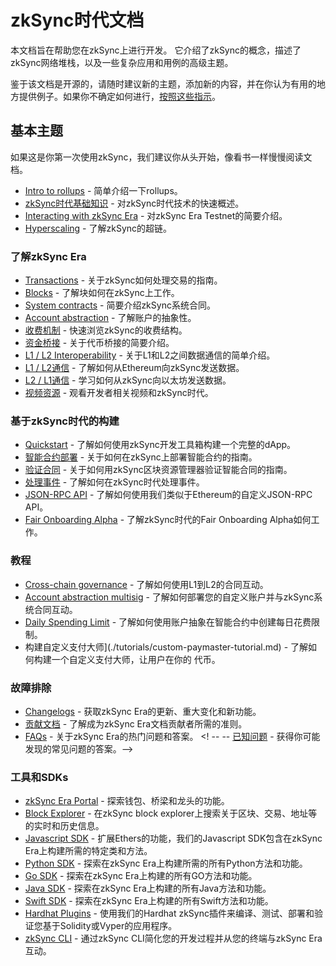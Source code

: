 # zkSync时代文档

本文档旨在帮助您在zkSync上进行开发。
它介绍了zkSync的概念，描述了zkSync网络堆栈，以及一些复杂应用和用例的高级主题。

鉴于该文档是开源的，请随时建议新的主题，添加新的内容，并在你认为有用的地方提供例子。如果你不确定如何进行，[按照这些指示](./troubleshooting/docs-contribution/docs.md)。

## 基本主题

如果这是你第一次使用zkSync，我们建议你从头开始，像看书一样慢慢阅读文档。

- [Intro to rollups](./fundamentals/rollups.md) - 简单介绍一下rollups。
- [zkSync时代基础知识](./fundamentals/zkSync.md) - 对zkSync时代技术的快速概述。
- [Interacting with zkSync Era](./fundamentals/interacting.md) - 对zkSync Era Testnet的简要介绍。
- [Hyperscaling](./fundamentals/hyperscaling.md) - 了解zkSync的超链。

### 了解zkSync Era

- [Transactions](./developer-guides/transactions/transactions.md) - 关于zkSync如何处理交易的指南。
- [Blocks](./developer-guides/transactions/blocks.md) - 了解块如何在zkSync上工作。
- [System contracts](./developer-guides/system-contracts.md) - 简要介绍zkSync系统合同。
- [Account abstraction](./developer-guides/aa.md) - 了解账户的抽象性。
- [收费机制](./developer-guides/transactions/fee-model.md) - 快速浏览zkSync的收费结构。
- [资金桥接](./developer-guides/bridging/bridging-asset.md) - 关于代币桥接的简要介绍。
- [L1 / L2 Interoperability](./developer-guides/bridging/l1-l2-interop.md) - 关于L1和L2之间数据通信的简单介绍。
- [L1 / L2通信](./developer-guides/bridging/l1-l2.md) - 了解如何从Ethereum向zkSync发送数据。
- [L2 / L1通信](./developer-guides/bridging/l2-l1.md) - 学习如何从zkSync向以太坊发送数据。
- [视频资源](./developer-guides/videos.md) - 观看开发者相关视频和zkSync时代。

### 基于zkSync时代的构建

- [Quickstart](./building-on-zksync/hello-world.md) - 了解如何使用zkSync开发工具箱构建一个完整的dApp。
- [智能合约部署](./building-on-zksync/contracts/contracts.md) - 关于如何在zkSync上部署智能合约的指南。
- [验证合同](./building-on-zksync/contracts/contract-verification.md) - 关于如何用zkSync区块资源管理器验证智能合同的指南。
- [处理事件](./building-on-zksync/events.md) - 了解如何在zkSync时代处理事件。
- [JSON-RPC API](./building-on-zksync/rpc.md) - 了解如何使用我们类似于Ethereum的自定义JSON-RPC API。
- [Fair Onboarding Alpha](./building-on-zksync/fair-onboarding-alpha.md) - 了解zkSync时代的Fair Onboarding Alpha如何工作。

### 教程

- [Cross-chain governance](./tutorials/cross-chain-tutorial.md) - 了解如何使用L1到L2的合同互动。
- [Account abstraction multisig](./tutorials/custom-aa-tutorial.md) - 了解如何部署您的自定义账户并与zkSync系统合同互动。
- [Daily Spending Limit](./tutorials/aa-daily-spend-limit.md) - 了解如何使用账户抽象在智能合约中创建每日花费限制。
- 构建自定义支付大师](./tutorials/custom-paymaster-tutorial.md) - 了解如何构建一个自定义支付大师，让用户在你的 
代币。

### 故障排除

- [Changelogs](./troubleshooting/changelog.md) - 获取zkSync Era的更新、重大变化和新功能。
- [贡献文档](./troubleshooting/docs-contribution/docs.md) - 了解成为zkSync Era文档贡献者所需的准则。
- [FAQs](./troubleshooting/faq.md) - 关于zkSync Era的热门问题和答案。
<! -- -- [已知问题](./troubleshooting/known-issues.md) - 获得你可能发现的常见问题的答案。-->
<!-- - [重要链接](./troubleshooting/important-links.md) - 获得重要链接的快速参考。-->
<!-- - [状态](./troubleshooting/status.md) - 获得我们目前正在进行的工作的更新。-->

### 工具和SDKs

- [zkSync Era Portal](https://portal.zksync.io) - 探索钱包、桥梁和龙头的功能。
- [Block Explorer](../api/tools/block-explorer/) - 在zkSync block explorer上搜索关于区块、交易、地址等的实时和历史信息。
- [Javascript SDK](./api/js/) - 扩展Ethers的功能，我们的Javascript SDK包含在zkSync Era上构建所需的特定类和方法。
- [Python SDK](./api/python/) - 探索在zkSync Era上构建所需的所有Python方法和功能。
- [Go SDK](../api/go/) - 探索在zkSync Era上构建的所有GO方法和功能。
- [Java SDK](../api/java/) - 探索在zkSync Era上构建的所有Java方法和功能。
- [Swift SDK](../api/java/) - 探索在zkSync Era上构建的所有Swift方法和功能。
- [Hardhat Plugins](./api/hardhat/) - 使用我们的Hardhat zkSync插件来编译、测试、部署和验证您基于Solidity或Vyper的应用程序。
- [zkSync CLI](./api/tools/zksync-cli/) - 通过zkSync CLI简化您的开发过程并从您的终端与zkSync Era互动。

